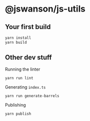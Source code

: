 # @jswanson/js-utils

## Your first build
```bash
yarn install
yarn build
```

## Other dev stuff
Running the linter
```
yarn run lint
```

Generating `index.ts`
```
yarn run generate-barrels
```

Publishing
```
yarn publish
```